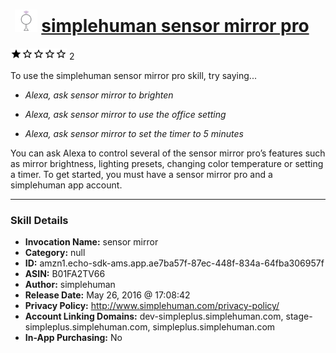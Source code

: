 # &nbsp;<img src="skill_icon" alt="simplehuman sensor mirror pro icon" width="36"> [simplehuman sensor mirror pro](http://alexa.amazon.com/#skills/amzn1.echo-sdk-ams.app.ae7ba57f-87ec-448f-834a-64fba306957f)
![1 stars](../../images/ic_star_black_18dp_1x.png)![1 stars](../../images/ic_star_border_black_18dp_1x.png)![1 stars](../../images/ic_star_border_black_18dp_1x.png)![1 stars](../../images/ic_star_border_black_18dp_1x.png)![1 stars](../../images/ic_star_border_black_18dp_1x.png) 2

To use the simplehuman sensor mirror pro skill, try saying...

* *Alexa, ask sensor mirror to brighten*

* *Alexa, ask sensor mirror to use the office setting*

* *Alexa, ask sensor mirror to set the timer to 5 minutes*

You can ask Alexa to control several of the sensor mirror pro’s features such as mirror brightness, lighting presets, changing color temperature or setting a timer. To get started, you must have a sensor mirror pro and a simplehuman app account.

***

### Skill Details

* **Invocation Name:** sensor mirror
* **Category:** null
* **ID:** amzn1.echo-sdk-ams.app.ae7ba57f-87ec-448f-834a-64fba306957f
* **ASIN:** B01FA2TV66
* **Author:** simplehuman
* **Release Date:** May 26, 2016 @ 17:08:42
* **Privacy Policy:** http://www.simplehuman.com/privacy-policy/
* **Account Linking Domains:** dev-simpleplus.simplehuman.com, stage-simpleplus.simplehuman.com, simpleplus.simplehuman.com
* **In-App Purchasing:** No

